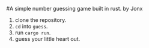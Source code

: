 #A simple number guessing game built in rust.
by Jonx

1) clone the repository.
2) `cd` into `guess`.
3) run `cargo run`.
4) guess your little heart out.
